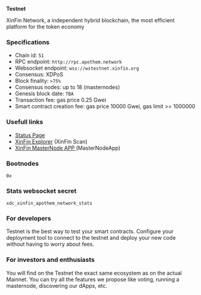 **Testnet**

XinFin Network, a independent hybrid blockchain, the most efficient platform for the token economy

### Specifications

- Chain id: `51`
- RPC endpoint: `http://rpc.apothem.network`
- Websocket endpoint: `wss://wstestnet.xinfin.org`
- Consensus: XDPoS
- Block finality: `>75%`
- Consensus nodes: up to 18 (masternodes)
- Genesis block date: `TBA`
- Transaction fee: gas price 0.25 Gwei
- Smart contract creation fee: gas price 10000 Gwei, gas limit >= 1000000

### Usefull links

- [Status Page](http://apothem.network/#stats)
- [XinFin Explorer](http://apothem.network/#explorer) (XinFin Scan)
- [XinFin MasterNode APP ](https://xinfin.network/#masternode) (MasterNodeApp)

### Bootnodes

```
0x
```

### Stats websocket secret

`xdc_xinfin_apothem_network_stats`


### For developers

Testnet is the best way to test your smart contracts.
Configure your deployment tool to connect to the testnet and deploy your new code without having to worry about fees.

### For investors and enthusiasts

You will find on the Testnet the exact same ecosystem as on the actual Mainnet.
You can try all the features we propose like voting, running a masternode, discovering our dApps, etc.
